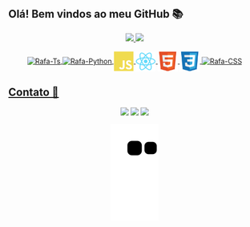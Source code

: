 ## Olá! Bem vindos ao meu GitHub 📚

 <div align="center">
  <a href="https://github.com/rafaballerini">
  <img height="150em" src="https://github-readme-stats.vercel.app/api?username=DaviOliveiraDev&show_icons=true&theme=dark&include_all_commits=true&count_private=true"/>
  <img height="150em" src="https://github-readme-stats.vercel.app/api/top-langs/?username=DaviOliveiraDev&layout=compact&langs_count=7&theme=dark"/>
</div>
 
<div align="center" style="display: inline_block"><br>
  <img align="center" alt="Rafa-Ts" height="40" width="40" src="https://cdn.jsdelivr.net/gh/devicons/devicon/icons/laravel/laravel-plain-wordmark.svg">
  <img align="center" alt="Rafa-Python" height="40" width="40" src="https://cdn.jsdelivr.net/gh/devicons/devicon/icons/php/php-original.svg">
  <img align="center" alt="Rafa-Js" height="40" width="40" src="https://raw.githubusercontent.com/devicons/devicon/master/icons/javascript/javascript-plain.svg">
  <img align="center" alt="Rafa-React" height="40" width="40" src="https://raw.githubusercontent.com/devicons/devicon/master/icons/react/react-original.svg">
  <img align="center" alt="Rafa-HTML" height="40" width="40" src="https://raw.githubusercontent.com/devicons/devicon/master/icons/html5/html5-original.svg">
  <img align="center" alt="Rafa-CSS" height="40" width="40" src="https://raw.githubusercontent.com/devicons/devicon/master/icons/css3/css3-original.svg">
  <img align="center" alt="Rafa-CSS" height="40" width="40"  src="https://cdn.jsdelivr.net/gh/devicons/devicon/icons/git/git-original.svg"">

</div>

## Contato 📢
 
 <div align="center"> 
 	<a href="https://www.linkedin.com/in/davi-oliveira-b4768a1b1/" target="_blank"><img src="https://img.shields.io/badge/LinkedIn-0077B5?style=for-the-badge&logo=linkedin&logoColor=white" target="_blank"></a>
  <a href = "mailto:daviolirsoares@gmail.com"><img src="https://img.shields.io/badge/-Gmail-%23333?style=for-the-badge&logo=gmail&logoColor=white" target="_blank"></a>
   <a href = "https://gitlab.com/DaviOliveiraDev"><img src="https://img.shields.io/badge/GitLab-330F63?style=for-the-badge&logo=gitlab&logoColor=white" target="_blank"></a>

 
  ![Snake animation](https://github.com/DaviOliveiraDev/DaviOliveiraDev/blob/output/github-contribution-grid-snake.svg)
 
</div>


